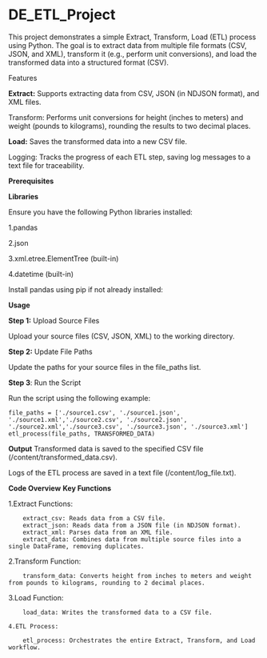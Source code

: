 # DE_ETL_Project
This project demonstrates a simple Extract, Transform, Load (ETL) process using Python. The goal is to extract data from multiple file formats (CSV, JSON, and XML), transform it (e.g., perform unit conversions), and load the transformed data into a structured format (CSV).

Features

**Extract:** Supports extracting data from CSV, JSON (in NDJSON format), and XML files.

Transform: Performs unit conversions for height (inches to meters) and weight (pounds to kilograms), rounding the results to two decimal places.

**Load:** Saves the transformed data into a new CSV file.

Logging: Tracks the progress of each ETL step, saving log messages to a text file for traceability.

**Prerequisites**

**Libraries**

Ensure you have the following Python libraries installed:

1.pandas

2.json

3.xml.etree.ElementTree (built-in)

4.datetime (built-in)

Install pandas using pip if not already installed:

**Usage**

**Step 1:** Upload Source Files

Upload your source files (CSV, JSON, XML) to the working directory.

**Step 2:** Update File Paths

Update the paths for your source files in the file_paths list.

**Step 3**: Run the Script

Run the script using the following example:

    file_paths = ['./source1.csv', './source1.json', './source1.xml','./source2.csv', './source2.json', './source2.xml','./source3.csv', './source3.json', './source3.xml']
    etl_process(file_paths, TRANSFORMED_DATA)

**Output**
  Transformed data is saved to the specified CSV file (/content/transformed_data.csv).

  Logs of the ETL process are saved in a text file (/content/log_file.txt).

**Code Overview**
  **Key Functions**
  
  1.Extract Functions:
    
        extract_csv: Reads data from a CSV file.    
        extract_json: Reads data from a JSON file (in NDJSON format).    
        extract_xml: Parses data from an XML file.    
        extract_data: Combines data from multiple source files into a single DataFrame, removing duplicates.    
        
   2.Transform Function:
    
        transform_data: Converts height from inches to meters and weight from pounds to kilograms, rounding to 2 decimal places.
    
   3.Load Function:
    
        load_data: Writes the transformed data to a CSV file.
    
    4.ETL Process:
    
        etl_process: Orchestrates the entire Extract, Transform, and Load workflow.

